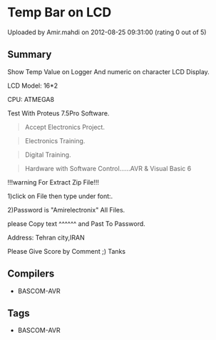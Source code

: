 # Temp Bar on LCD

Uploaded by Amir.mahdi on 2012-08-25 09:31:00 (rating 0 out of 5)

## Summary

Show Temp Value on Logger And numeric on character LCD Display.  

LCD Model: 16*2  

CPU: ATMEGA8  

Test With Proteus 7.5Pro Software.


>Accept Electronics Project.  

>Electronics Training.  

>Digital Training.  

>Hardware with Software Control......AVR & Visual Basic 6


!!!warning For Extract Zip File!!!  

1)click on File then type under font:.


2)Password is "Amirelectronix" All Files.  

 please Copy text ^^^^^^ and Past To Password.


Address: Tehran city,IRAN


Please Give Score by Comment ;) Tanks

## Compilers

- BASCOM-AVR

## Tags

- BASCOM-AVR
